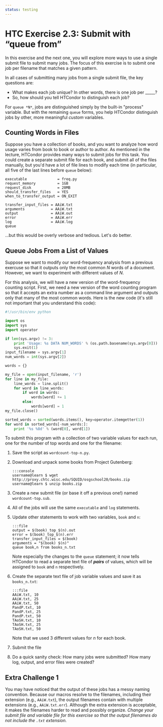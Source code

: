 ```yaml
---
status: testing
---
```


<style type="text/css"> pre em { font-style: normal; background-color: yellow; } pre strong { font-style: normal; font-weight: bold; color: \#008; } </style>

HTC Exercise 2.3: Submit with “queue from”
=============================================

In this exercise and the next one, you will explore more ways to use a single submit file to submit many jobs. The focus of this exercise is to submit one job per filename that matches a given pattern.

In all cases of submitting many jobs from a single submit file, the key questions are:

-   What makes each job unique? In other words, there is one job per \_\_\_\_\_?
-   So, how should you tell HTCondor to distinguish each job?

For `queue *N*`, jobs are distinguished simply by the built-in "process" variable. But with the remaining `queue` forms, you help HTCondor distinguish jobs by other, more meaningful *custom* variables.

Counting Words in Files
-----------------------

Suppose you have a collection of books, and you want to analyze how word usage varies from book to book or author to author. As mentioned in the lecture, HTCondor provides many ways to submit jobs for this task. You could create a separate submit file for each book, and submit all of the files manually, but you'd have a lot of file lines to modify each time (in particular, all five of the last lines before `queue` below):

``` file
executable              = freq.py
request_memory          = 1GB
request_disk            = 20MB
should_transfer_files   = YES
when_to_transfer_output = ON_EXIT

transfer_input_files = AAiW.txt
arguments            = AAiW.txt
output               = AAiW.out
error                = AAiW.err
log                  = AAiW.log
queue
```
...but this would be overly verbose and tedious. Let's do better.

Queue Jobs From a List of Values
--------------------------------

Suppose we want to modify our word-frequency analysis from a previous exercuse so that it outputs only the most common *N* words of a document. However, we want to experiment with different values of *N*. 

For this analysis, we will have a new version of the word-frequency counting
script.  First, we need a new version of the word counting program so that it
accepts an extra number as a command line argument and outputs only that many
of the most common words. Here is the new code (it's still not important that
you understand this code):

``` python
#!/usr/bin/env python

import os
import sys
import operator

if len(sys.argv) != 3:
    print 'Usage: %s DATA NUM_WORDS' % (os.path.basename(sys.argv[0]))
    sys.exit(1)
input_filename = sys.argv[1]
num_words = int(sys.argv[2])

words = {}

my_file = open(input_filename, 'r')
for line in my_file:
    line_words = line.split()
    for word in line_words:
        if word in words:
            words[word] += 1
        else:
            words[word] = 1
my_file.close()

sorted_words = sorted(words.items(), key=operator.itemgetter(1))
for word in sorted_words[-num_words:]:
    print '%s %8d' % (word[0], word[1])
```

To submit this program with a collection of two variable values for each run, one for the number of top words and one for the filename:

1.  Save the script as `wordcount-top-n.py`.
1.  Download and unpack some books from Project Gutenberg:

        :::console
        username@learn $ wget http://proxy.chtc.wisc.edu/SQUID/osgschool20/books.zip
        username@learn $ unzip books.zip

1.  Create a new submit file (or base it off a previous one!) named `wordcount-top.sub`.
1.  All of the jobs will use the same `executable` and `log` statements.
1.  Update other statements to work with two variables, `book` and `n`:

        :::file
        output = $(book)_top_$(n).out 
        error = $(book)_top_$(n).err 
        transfer_input_files = $(book) 
        arguments = "$(book) $(n)" 
        queue book,n from books_n.txt

    Note especially the changes to the `queue` statement; it now tells HTCondor to read a separate text file of ***pairs*** of values, which will be assigned to `book` and `n` respectively.

1.  Create the separate text file of job variable values and save it as `books_n.txt`:

        :::file
        AAiW.txt, 10 
        AAiW.txt, 25 
        AAiW.txt, 50 
        PandP.txt, 10 
        PandP.txt, 25 
        PandP.txt, 50
        TAoSH.txt, 10
        TAoSH.txt, 25
        TAoSH.txt, 50

    Note that we used 3 different values for *n* for each book.

1.  Submit the file
1.  Do a quick sanity check: How many jobs were submitted? How many log, output, and error files were created?

Extra Challenge 1
-----------------

You may have noticed that the output of these jobs has a messy naming convention. Because our macros resolve to the filenames, including their extension (e.g., `AAiW.txt`), the output filenames contain with multiple extensions (e.g., `AAiW.txt.err`). Although the extra extension is acceptable, it makes the filenames harder to read and possibly organize. *Change your submit file and variable file for this exercise so that the output filenames do not include the `.txt` extension.*

